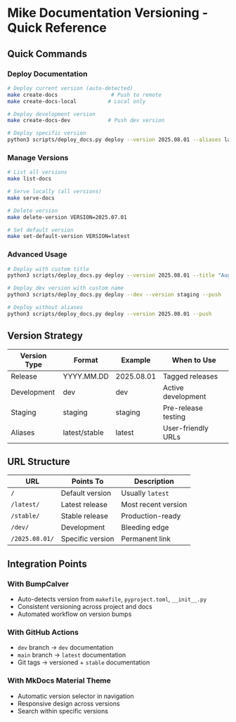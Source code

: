 # Mike Documentation Versioning - Quick Reference

## Quick Commands

### Deploy Documentation
```bash
# Deploy current version (auto-detected)
make create-docs                 # Push to remote
make create-docs-local          # Local only

# Deploy development version
make create-docs-dev            # Push dev version

# Deploy specific version
python3 scripts/deploy_docs.py deploy --version 2025.08.01 --aliases latest stable --push
```

### Manage Versions
```bash
# List all versions
make list-docs

# Serve locally (all versions)
make serve-docs

# Delete version
make delete-version VERSION=2025.07.01

# Set default version
make set-default-version VERSION=latest
```

### Advanced Usage
```bash
# Deploy with custom title
python3 scripts/deploy_docs.py deploy --version 2025.08.01 --title "August 2025 Release" --push

# Deploy dev version with custom name
python3 scripts/deploy_docs.py deploy --dev --version staging --push

# Deploy without aliases
python3 scripts/deploy_docs.py deploy --version 2025.08.01 --push
```

## Version Strategy

| Version Type | Format | Example | When to Use |
|-------------|--------|---------|-------------|
| Release | YYYY.MM.DD | 2025.08.01 | Tagged releases |
| Development | dev | dev | Active development |
| Staging | staging | staging | Pre-release testing |
| Aliases | latest/stable | latest | User-friendly URLs |

## URL Structure

| URL | Points To | Description |
|-----|-----------|-------------|
| `/` | Default version | Usually `latest` |
| `/latest/` | Latest release | Most recent version |
| `/stable/` | Stable release | Production-ready |
| `/dev/` | Development | Bleeding edge |
| `/2025.08.01/` | Specific version | Permanent link |

## Integration Points

### With BumpCalver
- Auto-detects version from `makefile`, `pyproject.toml`, `__init__.py`
- Consistent versioning across project and docs
- Automated workflow on version bumps

### With GitHub Actions
- `dev` branch → `dev` documentation
- `main` branch → `latest` documentation
- Git tags → versioned + `stable` documentation

### With MkDocs Material Theme
- Automatic version selector in navigation
- Responsive design across versions
- Search within specific versions

